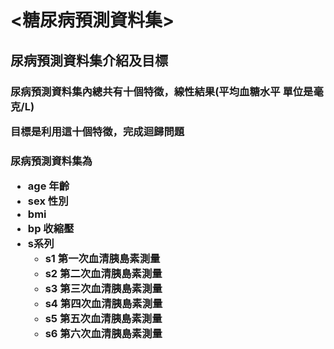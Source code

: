 <h1><糖尿病預測資料集>
<h2>尿病預測資料集介紹及目標  
<h3>尿病預測資料集內總共有十個特徵，線性結果(平均血糖水平 單位是毫克/L) 
 
目標是利用這十個特徵，完成迴歸問題  
 
<h3>尿病預測資料集為  

* age 年齡
* sex 性別
* bmi 
* bp 收縮壓
* s系列
  * s1 第一次血清胰島素測量
  * s2 第二次血清胰島素測量
  * s3 第三次血清胰島素測量
  * s4 第四次血清胰島素測量
  * s5 第五次血清胰島素測量
  * s6 第六次血清胰島素測量
